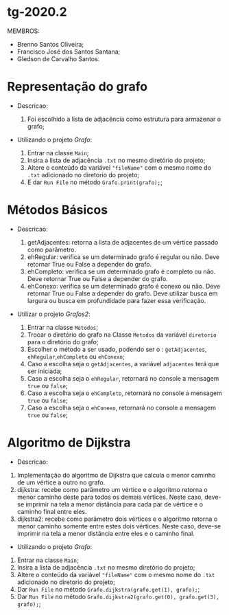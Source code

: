 # tg-2020.2

MEMBROS:
- Brenno Santos Oliveira;
- Francisco José dos Santos Santana;
- Gledson de Carvalho Santos.

# Representação do grafo
- Descricao:
  1. Foi escolhido a lista de adjacência como estrutura para armazenar o grafo;

- Utilizando o projeto *Grafo*:
  1. Entrar na classe `Main`;
  2. Insira a lista de adjacência `.txt` no mesmo diretório do projeto;
  3. Altere o conteúdo da variável `"fileName"` com o mesmo nome do `.txt` adicionado no diretorio do projeto;
  4. E dar `Run File` no método `Grafo.print(grafo);`;


# Métodos Básicos
- Descricao:
  1. getAdjacentes: retorna a lista de adjacentes de um vértice passado como parâmetro.
  2. ehRegular: verifica se um determinado grafo é regular ou não. Deve retornar True ou False a depender do grafo.
  3. ehCompleto: verifica se um determinado grafo é completo ou não. Deve retornar True ou False a depender do grafo.
  4. ehConexo: verifica se um determinado grafo é conexo ou não. Deve retornar True ou False a depender do grafo. Deve utilizar busca em largura ou busca em profundidade para     fazer essa verificação.


- Utilizar o projeto *Grafos2*:
  1. Entrar na classe `Metodos`;
  2. Trocar o diretório do grafo na Classe `Metodos` da variável `diretorio` para o diretório do grafo;
  3. Escolher o método a ser usado, podendo ser o : `getAdjacentes`, `ehRegular`,`ehCompleto` ou `ehConexo`;
  4. Caso a escolha seja o `getAdjacentes`, a variável `adjacentes` terá que ser iniciada;
  5. Caso a escolha seja o `ehRegular`, retornará no console a mensagem `true` ou  `false`;
  6. Caso a escolha seja o `ehCompleto`, retornará no console a mensagem `true` ou  `false`;
  7. Caso a escolha seja o `ehConexo`, retornará no console a mensagem `true` ou  `false`;
  
 # Algoritmo de Dijkstra
 - Descricao:
 1. Implementação do algoritmo de Dijkstra que calcula o menor caminho de um vértice a outro no grafo.
 2. dijkstra: recebe como parâmetro um vértice e o algoritmo retorna o menor caminho deste para todos os demais vértices. Neste caso, deve-se imprimir na tela a menor distância para cada par de vértice e o caminho final entre eles.
 3. dijkstra2: recebe como parâmetro dois vértices e o algoritmo retorna o menor caminho somente entre estes dois vértices. Neste caso, deve-se imprimir na tela a menor distância entre eles e o caminho final.
 
 - Utilizando o projeto *Grafo*:
  1. Entrar na classe `Main`;
  2. Insira a lista de adjacência `.txt` no mesmo diretório do projeto;
  3. Altere o conteúdo da variável `"fileName"` com o mesmo nome do `.txt` adicionado no diretorio do projeto;
  4. Dar `Run File` no método `Grafo.dijkstra(grafo.get(1), grafo);`;
  5. Dar `Run File` no método `Grafo.dijkstra2(grafo.get(0), grafo.get(3), grafo);`;
 
 
 
  





